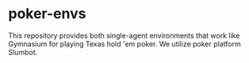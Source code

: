 # poker-envs
This repository provides both single-agent environments that work like Gymnasium for playing Texas hold 'em poker. We utilize poker platform Slumbot.

